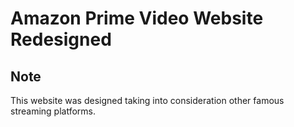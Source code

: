 # Amazon Prime Video Website Redesigned

## Note 

This website was designed taking into consideration other famous streaming platforms.

<!-- ! Change header user interface -->
<!-- ! Make menu for smaller screen -->
<!-- ! Make form -->
<!-- ! Change size of the jumping arrow for smaller screen -->